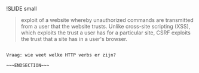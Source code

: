 !SLIDE small

> exploit of a website whereby unauthorized commands are transmitted from a user that the website trusts.
> Unlike cross-site scripting (XSS), which exploits the trust a user has for a particular site, CSRF exploits the trust that a site has in a user's browser.

~~~SECTION:notes~~~

Vraag: wie weet welke HTTP verbs er zijn?

~~~ENDSECTION~~~
